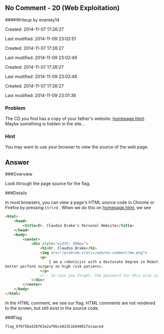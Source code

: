 ## No Comment - 20 (Web Exploitation) ##
####Writeup by evantey14

Created: 2014-11-07 17:26:27

Last modified: 2014-11-09 23:02:51


Created: 2014-11-07 17:26:27

Last modified: 2014-11-09 23:02:49


Created: 2014-11-07 17:26:27

Last modified: 2014-11-09 23:02:46


Created: 2014-11-07 17:26:27

Last modified: 2014-11-09 23:01:36


### Problem

The CD you find has a copy of your father's website: [homepage.html](https://picoctf.com/api/autogen/serve/homepage.html?static=false&pid=3099c443d360a2514f17f155fb65d5d2). Maybe something is hidden in the site...

### Hint

You may want to use your browser to view the source of the web page.

## Answer

###Overview

Look through the page source for the flag.

###Details

In most browsers, you can view a page's HTML source code in Chrome or Firefox by pressing `Ctrl+U` . When we do this on [homepage.html](https://picoctf.com/api/autogen/serve/homepage.html?static=false&pid=3099c443d360a2514f17f155fb65d5d2), we see

```html
<html>
	<head>
		<title>Dr. Claudio Drake's Personal Website</title>
	</head>
	<body>
		<center>
			<div style="width: 500px">
				<h1>Dr. Claudio Drake</h1>
				<img src="/problem-static/web/no-comment/me.png">
				<p>
					I am a roboticist with a Doctorate Degree in Robotics. My primary interests are in developing new medical robotics to help doctors
better perform surgery on high risk patients.
				</p>
				<!-- In case you forget, the password for this site is: flag_0f8f56a526f63a2af0bce82d11b94081fecaaced -->
			</div>
		</center>
	</body>
</html>
```

In the HTML comment, we see our flag. HTML comments are not rendered to the screen, but still exist in the source code.

###Flag

    flag_0f8f56a526f63a2af0bce82d11b94081fecaaced
